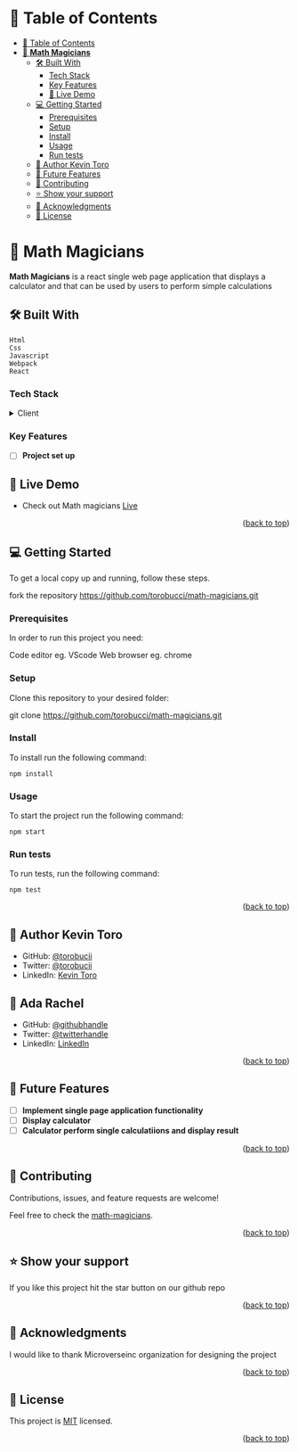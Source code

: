 
<!-- TABLE OF CONTENTS -->

# 📗 Table of Contents

- [📗 Table of Contents](#-table-of-contents)
- [📖 **Math Magicians** ](#-math-magicians-)
  - [🛠 Built With ](#-built-with-)
    - [Tech Stack ](#tech-stack-)
    - [Key Features ](#key-features-)
    - [🚀 Live Demo](#live-demo)
  - [💻 Getting Started ](#-getting-started-)
    - [Prerequisites](#prerequisites)
    - [Setup](#setup)
    - [Install](#install)
    - [Usage](#usage)
    - [Run tests](#run-tests)
  - [👥 Author Kevin Toro](#-author-kevin-toro)
  - [🔭 Future Features ](#-future-features-)
  - [🤝 Contributing ](#-contributing-)
  - [⭐️ Show your support ](#️-show-your-support-)
  - [🙏 Acknowledgments ](#-acknowledgments-)
  - [📝 License ](#-license-)

<!-- PROJECT DESCRIPTION -->

# 📖 **Math Magicians** <a name="about-project">
</a>

**Math Magicians**  is a react single web page application that displays a calculator and that can be used by users to perform simple calculations

## 🛠 Built With <a name="built-with">
    Html
    Css
    Javascript
    Webpack
    React
</a>

### Tech Stack <a name="tech-stack"></a>

<details>
  <summary>Client</summary>
    <ul>
    <li><a href="https://www.w3schools.com/HTML/default.asp">HTML</a></li>
  </ul>
  <ul>
    <li><a href="https://www.w3schools.com/css/default.asp">CSS</a></li>
  </ul>
  <ul>
    <li><a href="https://www.w3schools.com/javascript/default.asp">Javascript</a></li>
  </ul>
  <ul>
    <li><a href="https://www.w3schools.com/react/default.asp">React</a></li>
  </ul>
</details>
<!-- Features -->

### Key Features <a name="key-features"></a>

- [ ] **Project set up**

<!-- LIVE DEMO -->

## 🚀 Live Demo <a name="live-demo"></a>

- Check out Math magicians [Live](https://math-magicians-ga6o.onrender.com)

<p align="right">(<a href="#readme-top">back to top</a>)</p>

<!-- GETTING STARTED -->

## 💻 Getting Started <a name="getting-started"></a>
To get a local copy up and running, follow these steps.

fork the repository https://github.com/torobucci/math-magicians.git

### Prerequisites

In order to run this project you need:

Code editor eg. VScode
Web browser eg. chrome

### Setup

Clone this repository to your desired folder:
  
  git clone  https://github.com/torobucci/math-magicians.git



### Install
To install run the following command:

`npm install `

### Usage

To start the project run the following command:

`npm start `

### Run tests

To run tests, run the following command:

`npm test`    

<p align="right">(<a href="#readme-top">back to top</a>)</p>

<!-- AUTHORS -->

## 👥 Author <a name="authors">Kevin Toro</a>

- GitHub: [@torobucii](https://github.com/torobucii)
- Twitter: [@torobucii](https://twitter.com/@torobucii)
- LinkedIn: [Kevin Toro](https://linkedin.com/in/KevinToro)

## 👤 Ada Rachel

- GitHub: [@githubhandle](https://github.com/adarachel)
- Twitter: [@twitterhandle](https://twitter.com/adarachel_dev)
- LinkedIn: [LinkedIn](https://www.linkedin.com/in/adarachel/)

<p align="right">(<a href="#readme-top">back to top</a>)</p>

<!-- FUTURE FEATURES -->

## 🔭 Future Features <a name="future-features"></a>

- [ ] **Implement single page application functionality**
- [ ] **Display calculator**
- [ ] **Calculator perform single calculatiions and display result**

<p align="right">(<a href="#readme-top">back to top</a>)</p>

<!-- CONTRIBUTING -->

## 🤝 Contributing <a name="contributing"></a>

Contributions, issues, and feature requests are welcome!

Feel free to check the [math-magicians](https://github.com/torobucci/math-magicians/issues).

<p align="right">(<a href="#readme-top">back to top</a>)</p>

<!-- SUPPORT -->

## ⭐️ Show your support <a name="support"></a>

If you like this project hit the star button on our github repo

<p align="right">(<a href="#readme-top">back to top</a>)</p>

<!-- ACKNOWLEDGEMENTS -->

## 🙏 Acknowledgments <a name="acknowledgements"></a>

I would like to thank Microverseinc organization for designing the project

<p align="right">(<a href="#readme-top">back to top</a>)</p>


<!-- LICENSE -->

## 📝 License <a name="license"></a>

This project is [MIT](https://github.com/torobucci/Portfolio-finish-mobile-version/blob/main/MIT-LICENSE.txt) licensed.
<p align="right">(<a href="#readme-top">back to top</a>)</p>
  
